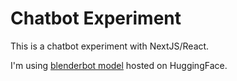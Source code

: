 # Chatbot Experiment

This is a chatbot experiment with NextJS/React.

I'm using [blenderbot model](https://huggingface.co/models?search=blenderbot) hosted on HuggingFace.